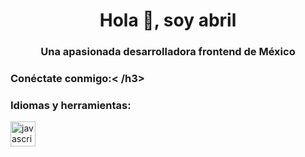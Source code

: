 <h1 align="center">Hola 👋, soy abril</h1>
<h3 align="center">Una apasionada desarrolladora frontend de México</h3>

<h3 align="left">Conéctate conmigo:< /h3>
<p align="left">
</p>

<h3 align="left">Idiomas y herramientas:</h3>
<p align="left"> <a href="https://developer. mozilla.org/en-US/docs/Web/JavaScript" target="_blank" rel="noreferrer"> <img src="https://raw.githubusercontent.com/devicons/devicon/master/icons/javascript/ javascript-original.svg" alt="javascript" width="40" height="40"/> </a> </p>


